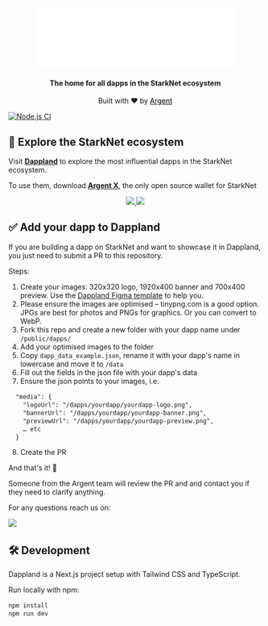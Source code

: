 
<div align="center">
    <img src="./src/assets/logo-dappland.gif" alt="Dappland logo animated"width=400 alt="dappland-logo" />
    <h4>The home for all dapps in the StarkNet ecosystem</h4>
    <p>Built with ❤️ by <a style="text-decoration: underline; color:black" href="https://argent.xyz">Argent</p>
</div>

[![Node.js CI](https://github.com/argentlabs/dappland/actions/workflows/node.js.yml/badge.svg)](https://github.com/argentlabs/dappland/actions/workflows/node.js.yml)


##  🧭  Explore the StarkNet ecosystem


Visit <a href="https://dappland.com"><b>Dappland</b></a> to explore the most influential dapps in the StarkNet ecosystem.

To use them, download <a href="https://github.com/argentlabs/argent-x"><b>Argent X</b></a>, the only open source wallet for StarkNet

<div align="center">
    <a href="https://chrome.google.com/webstore/detail/argent-x-starknet-wallet/dlcobpjiigpikoobohmabehhmhfoodbb">
        <img src="https://argentwebsite.cdn.prismic.io/argentwebsite/55c4ef75-22fb-476d-a088-d61ae5f44002_button-chrome.svg" width=150/>
    </a>
    <a href="https://addons.mozilla.org/en-GB/firefox/addon/argent-x/">
        <img src="https://argentwebsite.cdn.prismic.io/argentwebsite/8d151e84-6437-4670-9e5c-6614463f8c3a_button-firefox.svg" width=150/>
    </a>
 
</div>

## ✅ Add your dapp to Dappland

If you are building a dapp on StarkNet and want to showcase it in Dappland, you just need to submit a PR to this repository. 

Steps:

1. Create your images: 320x320 logo, 1920x400 banner and 700x400 preview. Use the <a href="https://www.figma.com/community/file/1163928128813560560">Dappland Figma template</a> to help you.
2. Please ensure the images are optimised – tinypng.com is a good option. JPGs are best for photos and PNGs for graphics. Or you can convert to WebP.
3. Fork this repo and create a new folder with your dapp name under `/public/dapps/`
4. Add your optimised images to the folder
5. Copy `dapp_data_example.json`, rename it with your dapp's name in lowercase and move it to `/data`
6. Fill out the fields in the json file with your dapp's data
7. Ensure the json points to your images, i.e. 
```
  "media": {
    "logoUrl": "/dapps/yourdapp/yourdapp-logo.png",
    "bannerUrl": "/dapps/yourdapp/yourdapp-banner.png",
    "previewUrl": "/dapps/yourdapp/yourdapp-preview.png",
    … etc
  }
```
8. Create the PR

And that's it! 🚀

Someone from the Argent team will review the PR and and contact you if they need to clarify anything.

For any questions reach us on:

 <a href="https://discord.gg/T4PDFHxm6T">
    <img src="https://img.shields.io/badge/Discord-6666FF?style=for-the-badge&logo=discord&logoColor=white">
</a>

## 🛠 Development

Dappland is a Next.js project setup with Tailwind CSS and TypeScript.

Run locally with npm:

```
npm install
npm run dev
```

